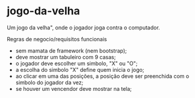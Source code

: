 # jogo-da-velha
Um jogo da velha", onde o jogador joga contra o computador.

Regras de negocio/requisitos funcionais

* sem mamata de framework (nem bootstrap);
* deve mostrar um tabuleiro com 9 casas;
* o jogador deve escolher um simbolo, "X" ou "O";
* a escolha do simbolo "X" define quem inicia o jogo;
* ao clicar em uma das posições, a posição deve ser preenchida com o simbolo do jogador da vez;
* se houver um vencendor deve mostrar na tela;
